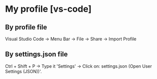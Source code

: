 # My profile [vs-code]

## By profile file
Visual Studio Code -> Menu Bar -> File -> Share -> Import Profile

## By settings.json file
Ctrl + Shift + P -> Type it 'Settings' -> Click on: settings.json (Open User Settings (JSON))'.
